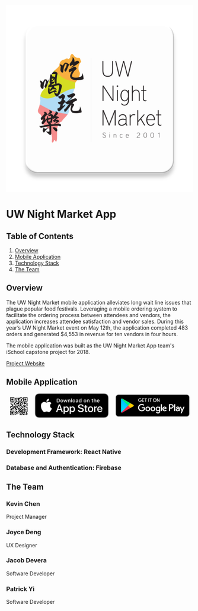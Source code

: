 ![logo](./documentation/img/logo.png)
# UW Night Market App

## Table of Contents
1. [Overview](#overview)
2. [Mobile Application](#app)
3. [Technology Stack](#stack)
4. [The Team](#team)

<a name="overview"></a>
## Overview
The UW Night Market mobile application alleviates long wait line issues that plague popular food festivals. Leveraging a mobile ordering system to facilitate the ordering process between attendees and vendors, the application increases attendee satisfaction and vendor sales. During this year’s UW Night Market event on May 12th, the application completed 483 orders and generated $4,553 in revenue for ten vendors in four hours.

The mobile application was built as the UW Night Market App team's iSchool capstone project for 2018.

[Project Website](https://kchen73.github.io/uwnightmarket/)

<a name="app"></a>
## Mobile Application
<div style="display: flex; justify-content: space-around; align-items: center">
    <img src="./documentation/img/qr-code.svg" width="10%">
    <a href="https://itunes.apple.com/us/app/uw-night-market/id1378056792">
        <img src="./documentation/img/app-store-badge.svg" width="200">
    </a>
    <a href='https://play.google.com/store/apps/details?id=com.uwnightmarket&pcampaignid=MKT-Other-global-all-co-prtnr-py-PartBadge-Mar2515-1'>
        <img alt='Get it on Google Play' src='./documentation/img/play-store-badge.png' width="200"/>
    </a>
</div>

<a name="stack"></a>
## Technology Stack
### Development Framework: React Native
### Database and Authentication: Firebase

<a name="team"></a>
## The Team
### Kevin Chen
Project Manager
### Joyce Deng
UX Designer
### Jacob Devera
Software Developer
### Patrick Yi
Software Developer